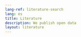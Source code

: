 ```yaml
---
lang-ref: literature-search
lang: es
title: Literature
description: We publish open data
layout: literature
---
```


<script>
var siteConfig = {
  literature: {
    rootFilter: {
      countriesOfCoverage: ['AQ', 'BV', 'HM', 'GS', 'TF']
    },
    highlightedFilters: ['q', 'literatureType', 'relevance', 'countriesOfResearcher', 'countriesOfCoverage', 'year']
  }
};
</script>
